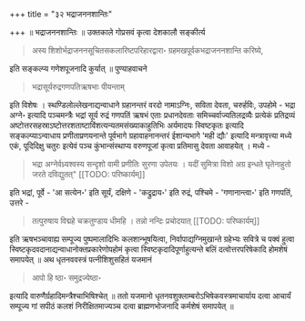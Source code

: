 +++
title = "३२ भद्राजननशान्तिः"

+++
॥ भद्राजननशान्तिः ॥ उक्तकाले गोप्रसवं कृत्वा देशकालौ सङ्कीर्त्य 

> अस्य शिशोर्भद्राजननसूचितसकलारिष्टपरिहारद्वारा॰ ग्रहमखपूर्वकभद्राजननशान्ति करिष्ये, 

इति सङ्कल्प्य गणेशपूजनादि कुर्यात् ॥ पुण्याहवाचने 

> भद्रासूर्यरुद्रगणपतिऋषभाः पीयन्ताम्

इति विशेषः । स्थण्डिलोल्लेखनाद्यन्वाधाने ग्रहानन्तरं वरदो नामाऽग्निः, सविता देवता, चरुर्हविः, उपहोमे - भद्रा अग्ने॰ इत्यादि पञ्चमन्त्रैः भद्रां सूर्य रुद्रं गणपतिं ऋषभं एताः प्रधानदेवताः समिच्चर्वाज्यतिलद्रव्यैः प्रत्येकं प्रतिद्रव्यं अष्टोत्तरसहस्राऽष्टोत्तरशताष्टाविंशत्यन्यतमसंख्याकाहुतिभिः अर्यमादयः स्विष्टकृतः इत्यादि सङ्कल्प्याऽन्वाधाय प्रणीताप्रणयनान्ते पूर्वभागे ग्रहावाहनानन्तरं ईशान्यभागे 'मही द्यौः' इत्यादि मन्त्रावृत्त्या मध्ये एकं, पूदिदिक्षु चतुरः इत्येवं पञ्च कुंभान्संस्थाप्य वरुणपूजां कृत्वा प्रतिमासु देवता आवाहयेत् । मध्ये - 

> भद्रा अग्नेर्वध्र्यश्वस्य सन्दृशो वामी प्रणीतिः सुरणा उपेतयः । यदीं सुमित्रा विशो अग्र इन्धते घृतेनाहुतो जरते दविद्युतत्" 
[[TODO: परिष्कार्यम्]]

इति भद्रां, पूर्वे - 'आ सत्येन॰' इति सूर्यं, दक्षिणे - 'कद्रुद्राय॰' इति रुद्रं, पश्चिमे - 'गणानान्त्वा॰' इति गणपतिं, उत्तरे - 

> तत्पुरुषाय विद्महे चक्रतुण्डाय धीमहि । तन्नो नन्दिः प्रचोदयात्
[[TODO: परिष्कार्यम्]]

इति ऋषभञ्चावाह्य सम्पूज्य पुष्पमालादिभिः कलशान्भूषयित्वा, निर्वापाद्यग्निमुखान्ते ग्रहेभ्यः सवित्रे च पक्वं हुत्वा स्विष्टकृदवदानाद्यन्वाधानोक्तप्रकारेणोपहोमं कृत्वा स्विष्टकृदादिपूर्णाहुत्यन्ते बलिं दत्वोत्तरपरिषेकादि होमशेषं समापयेत् ॥ अथ धृतनववस्त्रं पत्नीशिशुसहितं यजमानं 

> आपो हि ष्ठा॰ समुद्रज्येष्ठा॰ 

इत्यादि वारुणैर्ग्रहादिमन्त्रैश्चाभिषिश्चेत् ॥ ततो यजमानो धृतनवशुक्लाम्बरोऽभिषेकवस्त्रमाचार्याय दत्वा आचार्यं सम्पूज्य गां सपीठं कलशं निरीक्षितमाज्यञ्च दत्वा ब्राह्मणभोजनादि कर्मशेषं समापयेत् ॥